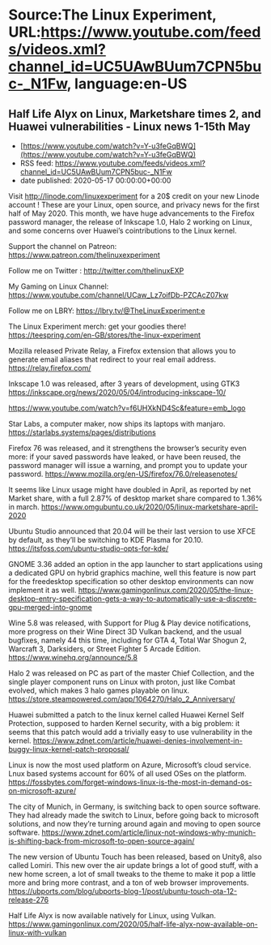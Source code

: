 # Source:The Linux Experiment, URL:https://www.youtube.com/feeds/videos.xml?channel_id=UC5UAwBUum7CPN5buc-_N1Fw, language:en-US

## Half Life Alyx on Linux, Marketshare times 2, and Huawei vulnerabilities - Linux news 1-15th May
 - [https://www.youtube.com/watch?v=Y-u3feGqBWQ](https://www.youtube.com/watch?v=Y-u3feGqBWQ)
 - RSS feed: https://www.youtube.com/feeds/videos.xml?channel_id=UC5UAwBUum7CPN5buc-_N1Fw
 - date published: 2020-05-17 00:00:00+00:00

Visit http://linode.com/linuxexperiment for a 20$ credit on your new Linode account !
These are your Linux, open source, and privacy news for the first half of May 2020. This month, we have huge advancements to the Firefox password manager, the release of Inkscape 1.0, Halo 2 working on Linux, and some concerns over Huawei’s cointributions to the Linux kernel.


Support the channel on Patreon: 
https://www.patreon.com/thelinuxexperiment

Follow me on Twitter : http://twitter.com/thelinuxEXP

My Gaming on Linux Channel: https://www.youtube.com/channel/UCaw_Lz7oifDb-PZCAcZ07kw

Follow me on LBRY: https://lbry.tv/@TheLinuxExperiment:e

The Linux Experiment merch: get your goodies there! https://teespring.com/en-GB/stores/the-linux-experiment


Mozilla released Private Relay, a Firefox extension that allows you to generate email aliases that redirect to your real email address. https://relay.firefox.com/

Inkscape 1.0 was released, after 3 years of development, using GTK3
https://inkscape.org/news/2020/05/04/introducing-inkscape-10/

https://www.youtube.com/watch?v=f6UHXkND4Sc&feature=emb_logo

Star Labs, a computer maker, now ships its laptops with manjaro.
https://starlabs.systems/pages/distributions

Firefox 76 was released, and it strengthens the browser’s security even more: if your saved passwords have leaked, or have been reused, the password manager will issue a warning, and prompt you to update your password.
https://www.mozilla.org/en-US/firefox/76.0/releasenotes/

It seems like Linux usage might have doubled in April, as reported by net Market share, with a full 2.87% of desktop market share compared to 1.36% in march.
https://www.omgubuntu.co.uk/2020/05/linux-marketshare-april-2020

Ubuntu Studio announced that 20.04 will be their last version to use XFCE by default, as they’ll be switching to KDE Plasma for 20.10.
https://itsfoss.com/ubuntu-studio-opts-for-kde/

GNOME 3.36 added an option in the app launcher to start applications using a dedicated GPU on hybrid graphics machine, well this feature is now part for the freedesktop specification so other desktop environments can now implement it as well.
https://www.gamingonlinux.com/2020/05/the-linux-desktop-entry-specification-gets-a-way-to-automatically-use-a-discrete-gpu-merged-into-gnome

Wine 5.8 was released, with Support for Plug & Play device notifications, more progress on their Wine Direct 3D Vulkan backend, and the usual bugfixes, namely 44 this time, including for GTA 4, Total War Shogun 2, Warcraft 3, Darksiders, or Street Fighter 5 Arcade Edition.
https://www.winehq.org/announce/5.8

Halo 2 was released on PC as part of the master Chief Collection, and the single player component runs on Linux with proton, just like Combat evolved, which makes 3 halo games playable on linux.
https://store.steampowered.com/app/1064270/Halo_2_Anniversary/

Huawei submitted a patch to the linux kernel called Huawei Kernel Self Protection, supposed to harden Kernel security, with a big problem: it seems that this patch would add a trivially easy to use vulnerability in the kernel. 
https://www.zdnet.com/article/huawei-denies-involvement-in-buggy-linux-kernel-patch-proposal/

Linux is now the most used platform on Azure, Microsoft’s cloud service. Lnux based systems account for 60% of all used OSes on the platform.
https://fossbytes.com/forget-windows-linux-is-the-most-in-demand-os-on-microsoft-azure/

The city of Munich, in Germany, is switching back to open source software. They had already made the switch to Linux, before going back to microsoft solutions, and now they’re turning around again and moving to open source software. 
https://www.zdnet.com/article/linux-not-windows-why-munich-is-shifting-back-from-microsoft-to-open-source-again/

The new version of Ubuntu Touch has been released, based on Unity8, also called Lomiri. This new over the air update brings a lot of good stuff, with a new home screen, a lot of small tweaks to the theme to make it pop a little more and bring more contrast, and a ton of web browser improvements. https://ubports.com/blog/ubports-blog-1/post/ubuntu-touch-ota-12-release-276

Half Life Alyx is now available natively for Linux, using Vulkan. 
https://www.gamingonlinux.com/2020/05/half-life-alyx-now-available-on-linux-with-vulkan

